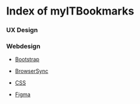 
# Index of myITBookmarks


### UX Design


### Webdesign

- [Bootstrap](./bootstrap)
                        
- [BrowserSync](./browsersync)
                        
- [CSS](./css)
                        
- [Figma](./figma)
                        
